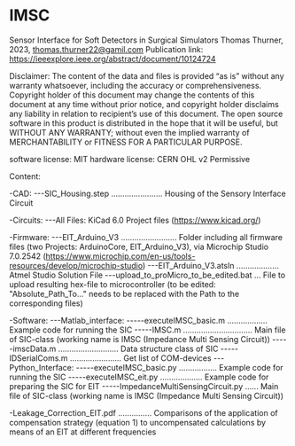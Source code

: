 # IMSC
Sensor Interface for Soft Detectors in Surgical Simulators
Thomas Thurner, 2023, thomas.thurner22@gamil.com
Publication link:
https://ieeexplore.ieee.org/abstract/document/10124724

Disclaimer:
The content of the data and files is provided “as is” without any warranty whatsoever, including the accuracy or comprehensiveness. Copyright holder of this document may change the contents of this document at any time without prior notice, and copyright holder disclaims any liability in relation to recipient’s use of this document.
The open source software in this product is distributed in the hope that it will be useful, but WITHOUT ANY WARRANTY; without even the implied warranty of MERCHANTABILITY or FITNESS FOR A PARTICULAR PURPOSE. 

software license: MIT
hardware license: CERN OHL v2 Permissive


Content:

-CAD:
---SIC_Housing.step ....................... Housing of the Sensory Interface Circuit

-Circuits:
---All Files: KiCad 6.0 Project files (https://www.kicad.org/)

-Firmware:
---EIT_Arduino_V3 ......................... Folder including all firmware files (two Projects: ArduinoCore, EIT_Arduino_V3), via Microchip Studio 7.0.2542 (https://www.microchip.com/en-us/tools-resources/develop/microchip-studio)
---EIT_Arduino_V3.atsln ................... Atmel Studio Solution File
---upload_to_proMicro_to_be_edited.bat	... File to upload resulting hex-file to microcontroller (to be edited: "Absolute_Path_To...\" needs to be replaced with the Path to the corresponding files)

-Software:
---Matlab_interface:
-----executeIMSC_basic.m .................. Example code for running the SIC
-----IMSC.m ............................... Main file of SIC-class (working name is IMSC (Impedance Multi Sensing Circuit))
-----imscData.m ........................... Data structure class of SIC
-----IDSerialComs.m ....................... Get list of COM-devices
---Python_Interface:
-----executeIMSC_basic.py ................. Example code for running the SIC
-----executeIMSC_eit.py ................... Example code for preparing the SIC for EIT
-----ImpedanceMultiSensingCircuit.py ...... Main file of SIC-class (working name is IMSC (Impedance Multi Sensing Circuit))

-Leakage_Correction_EIT.pdf ............... Comparisons of the application of compensation strategy (equation 1) to uncompensated calculations by means of an EIT at different frequencies
